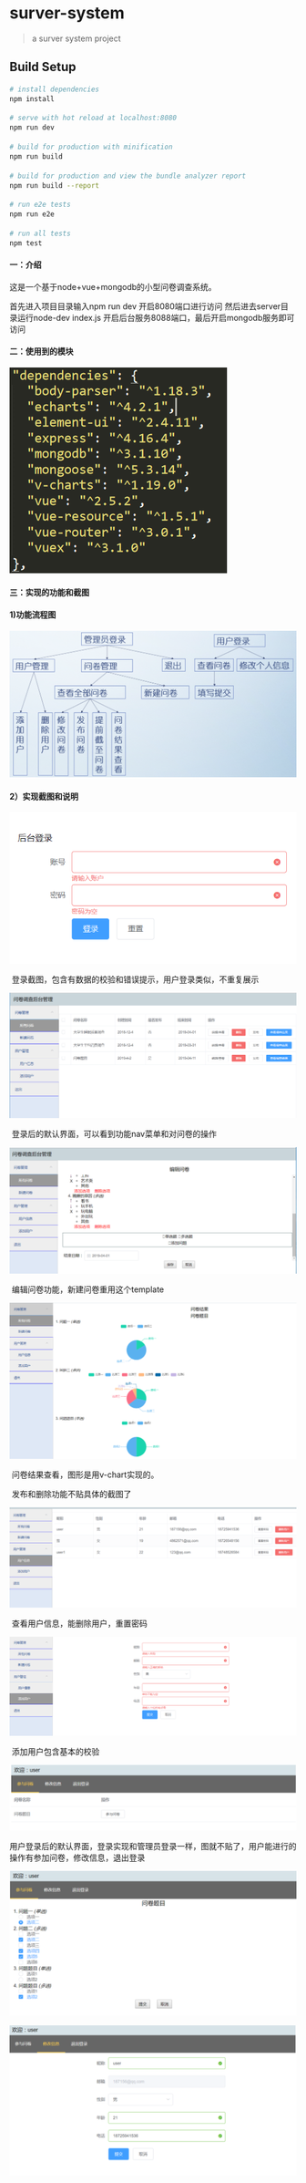 ﻿# surver-system

> a surver system project

## Build Setup

``` bash
# install dependencies
npm install

# serve with hot reload at localhost:8080
npm run dev

# build for production with minification
npm run build

# build for production and view the bundle analyzer report
npm run build --report

# run e2e tests
npm run e2e

# run all tests
npm test
```

#### 一：介绍

这是一个基于node+vue+mongodb的小型问卷调查系统。

首先进入项目目录输入npm run dev 开启8080端口进行访问
然后进去server目录运行node-dev index.js 开启后台服务8088端口，最后开启mongodb服务即可访问

#### 二：使用到的模块

![](https://github.com/a-rambler/Web-front-end-development-/blob/master/surver-system/screenshot/1.png)



#### 三：实现的功能和截图

#### 1)功能流程图

![](https://github.com/a-rambler/Web-front-end-development-/blob/master/surver-system/screenshot/liucheng.png)

#### 2）实现截图和说明

![](https://github.com/a-rambler/Web-front-end-development-/blob/master/surver-system/screenshot/adminLogin.png)

​	登录截图，包含有数据的校验和错误提示，用户登录类似，不重复展示





![](https://github.com/a-rambler/Web-front-end-development-/blob/master/surver-system/screenshot/allSurver.png)

​	登录后的默认界面，可以看到功能nav菜单和对问卷的操作



![](https://github.com/a-rambler/Web-front-end-development-/blob/master/surver-system/screenshot/editSurver.png)

​	编辑问卷功能，新建问卷重用这个template



![](https://github.com/a-rambler/Web-front-end-development-/blob/master/surver-system/screenshot/surverAnswer.png)

​	问卷结果查看，图形是用v-chart实现的。

​	发布和删除功能不贴具体的截图了



![](https://github.com/a-rambler/Web-front-end-development-/blob/master/surver-system/screenshot/userInformation.png)

​	查看用户信息，能删除用户，重置密码

![](https://github.com/a-rambler/Web-front-end-development-/blob/master/surver-system/screenshot/addUser.png)

​	添加用户包含基本的校验



![](https://github.com/a-rambler/Web-front-end-development-/blob/master/surver-system/screenshot/addReleaseSurver.png)

​	用户登录后的默认界面，登录实现和管理员登录一样，图就不贴了，用户能进行的操作有参加问卷，修改信息，退出登录

![](https://github.com/a-rambler/Web-front-end-development-/blob/master/surver-system/screenshot/answerSurver.png)

![](https://github.com/a-rambler/Web-front-end-development-/blob/master/surver-system/screenshot/usereditInformation.png)